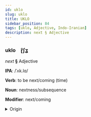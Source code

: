```yaml
---
id: uklo
slug: uklo
title: UKLO
sidebar_position: 84
tags: [uklo, Adjective, Indo-Iranian]
description: next § Adjective
---
```


### uklo&emsp;<span kind="abugida">ɽ̑ʃʓ</span>

*next* **§** Adjective

**IPA**: /ˈʌk.lɑ/

**Verb**: to be next/coming (time)

**Noun**: nextness/subsequence

**Modifier**: next/coming

<details>
    <summary>Origin</summary>
    Hindi अगला aglā [əɡ.l̪äː]<br/>
    <em>Indo-Iranian Language Family</em>
</details>
